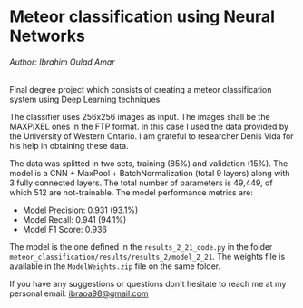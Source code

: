 # Meteor classification using Neural Networks
###### Author: Ibrahim Oulad Amar
Final degree project which consists of creating a meteor classification system using Deep Learning techniques.

The classifier uses 256x256 images as input. The images shall be the MAXPIXEL ones in the FTP format. In this case I used the data provided by the University of Western Ontario. I am grateful to researcher Denis Vida for his help in obtaining these data.

The data was splitted in two sets, training (85%) and validation (15%). The model is a CNN + MaxPool + BatchNormalization (total 9 layers) along with 3 fully connected layers. The total number of parameters is 49,449, of which 512 are not-trainable. The model performance metrics are:

- Model Precision: 0.931 (93.1%)
- Model Recall: 0.941 (94.1%)
- Model F1 Score: 0.936

The model is the one defined in the `results_2_21_code.py` in the folder `meteor_classification/results/results_2/model_2_21`. The weights file is available in the `ModelWeights.zip` file on the same folder.

If you have any suggestions or questions don't hesitate to reach me at my personal email:
ibraoa98@gmail.com
